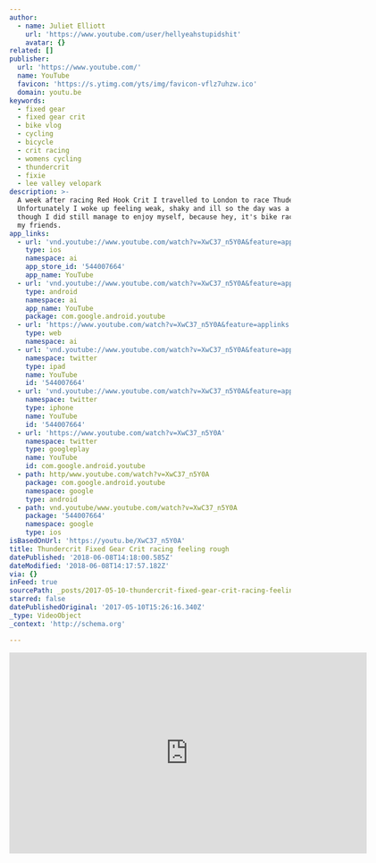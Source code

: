 ```yaml
---
author:
  - name: Juliet Elliott
    url: 'https://www.youtube.com/user/hellyeahstupidshit'
    avatar: {}
related: []
publisher:
  url: 'https://www.youtube.com/'
  name: YouTube
  favicon: 'https://s.ytimg.com/yts/img/favicon-vflz7uhzw.ico'
  domain: youtu.be
keywords:
  - fixed gear
  - fixed gear crit
  - bike vlog
  - cycling
  - bicycle
  - crit racing
  - womens cycling
  - thundercrit
  - fixie
  - lee valley velopark
description: >-
  A week after racing Red Hook Crit I travelled to London to race Thudercrit 2.
  Unfortunately I woke up feeling weak, shaky and ill so the day was a struggle
  though I did still manage to enjoy myself, because hey, it's bike racing with
  my friends.
app_links:
  - url: 'vnd.youtube://www.youtube.com/watch?v=XwC37_n5Y0A&feature=applinks'
    type: ios
    namespace: ai
    app_store_id: '544007664'
    app_name: YouTube
  - url: 'vnd.youtube://www.youtube.com/watch?v=XwC37_n5Y0A&feature=applinks'
    type: android
    namespace: ai
    app_name: YouTube
    package: com.google.android.youtube
  - url: 'https://www.youtube.com/watch?v=XwC37_n5Y0A&feature=applinks'
    type: web
    namespace: ai
  - url: 'vnd.youtube://www.youtube.com/watch?v=XwC37_n5Y0A&feature=applinks'
    namespace: twitter
    type: ipad
    name: YouTube
    id: '544007664'
  - url: 'vnd.youtube://www.youtube.com/watch?v=XwC37_n5Y0A&feature=applinks'
    namespace: twitter
    type: iphone
    name: YouTube
    id: '544007664'
  - url: 'https://www.youtube.com/watch?v=XwC37_n5Y0A'
    namespace: twitter
    type: googleplay
    name: YouTube
    id: com.google.android.youtube
  - path: http/www.youtube.com/watch?v=XwC37_n5Y0A
    package: com.google.android.youtube
    namespace: google
    type: android
  - path: vnd.youtube/www.youtube.com/watch?v=XwC37_n5Y0A
    package: '544007664'
    namespace: google
    type: ios
isBasedOnUrl: 'https://youtu.be/XwC37_n5Y0A'
title: Thundercrit Fixed Gear Crit racing feeling rough
datePublished: '2018-06-08T14:18:00.585Z'
dateModified: '2018-06-08T14:17:57.182Z'
via: {}
inFeed: true
sourcePath: _posts/2017-05-10-thundercrit-fixed-gear-crit-racing-feeling-rough.md
starred: false
datePublishedOriginal: '2017-05-10T15:26:16.340Z'
_type: VideoObject
_context: 'http://schema.org'

---
```

<iframe src="https://cdn.embedly.com/widgets/media.html?src=https%3A%2F%2Fwww.youtube.com%2Fembed%2FXwC37_n5Y0A%3Ffeature%3Doembed&amp;url=http%3A%2F%2Fwww.youtube.com%2Fwatch%3Fv%3DXwC37_n5Y0A&amp;image=https%3A%2F%2Fi.ytimg.com%2Fvi%2FXwC37_n5Y0A%2Fhqdefault.jpg&amp;key=b7d04c9b404c499eba89ee7072e1c4f7&amp;type=text%2Fhtml&amp;schema=youtube" width="640" height="360" scrolling="no" frameborder="0" allowfullscreen="" style=""></iframe>